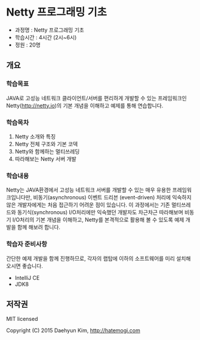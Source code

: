 # Netty 프로그래밍 기초

* 과정명 : Netty 프로그래밍 기초
* 학습시간 : 4시간 (2시~6시)
* 정원 : 20명

## 개요
### 학습목표

JAVA로 고성능 네트워크 클라이언트/서버를 편리하게 개발할 수 있는 프레임워크인 Netty(http://netty.io)의 기본 개념을 이해하고 예제를 통해 연습합니다.

### 학습목차

1. Netty 소개와 특징
2. Netty 전체 구조와 기본 코덱
3. Netty와 함께하는 멀티쓰레딩
4. 따라해보는 Netty 서버 개발

### 학습내용

Netty는 JAVA환경에서 고성능 네트워크 서버를 개발할 수 있는 매우 유용한 프레임워크입니다만, 비동기(asynchronous) 이벤트 드리븐 (event-driven) 처리에 익숙하지 않은 개발자에게는 처음 접근하기 어려운 점이 있습니다. 이 과정에서는 기존 멀티쓰레드와 동기식(synchronous) I/O처리에만 익숙했던 개발자도 차근차근 따라해보며 비동기 I/O처리의 기본 개념을 이해하고, Netty를 본격적으로 활용해 볼 수 있도록 예제 개발을 함께 해보려 합니다.

### 학습자 준비사항

간단한 예제 개발을 함께 진행하므로, 각자의 랩탑에 이하의 소프트웨어를 미리 설치해 오시면 좋습니다.

* IntelliJ CE
* JDK8



## 저작권

MIT licensed

Copyright (C) 2015 Daehyun Kim, http://hatemogi.com
